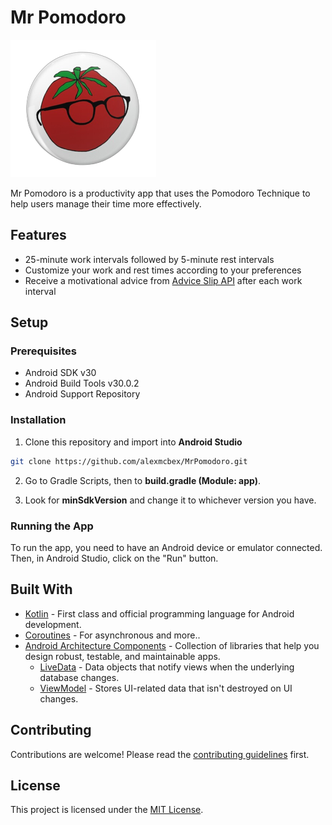 # Mr Pomodoro

![MrPomodoro](./app/src/main/res/drawable/tomato_image_png.png)

Mr Pomodoro is a productivity app that uses the Pomodoro Technique to help users manage their time more effectively.

## Features

* 25-minute work intervals followed by 5-minute rest intervals
* Customize your work and rest times according to your preferences
* Receive a motivational advice from [Advice Slip API](https://api.adviceslip.com/) after each work interval

## Setup

### Prerequisites

* Android SDK v30
* Android Build Tools v30.0.2
* Android Support Repository

### Installation

1. Clone this repository and import into **Android Studio**
```sh
git clone https://github.com/alexmcbex/MrPomodoro.git
```
2. Go to Gradle Scripts, then to **build.gradle (Module: app)**.

3. Look for **minSdkVersion** and change it to whichever version you have.

### Running the App

To run the app, you need to have an Android device or emulator connected. Then, in Android Studio, click on the "Run" button.

## Built With

* [Kotlin](https://kotlinlang.org/) - First class and official programming language for Android development.
* [Coroutines](https://kotlinlang.org/docs/coroutines-overview.html) - For asynchronous and more..
* [Android Architecture Components](https://developer.android.com/topic/libraries/architecture) - Collection of libraries that help you design robust, testable, and maintainable apps.
    * [LiveData](https://developer.android.com/topic/libraries/architecture/livedata) - Data objects that notify views when the underlying database changes.
    * [ViewModel](https://developer.android.com/topic/libraries/architecture/viewmodel) - Stores UI-related data that isn't destroyed on UI changes. 

## Contributing

Contributions are welcome! Please read the [contributing guidelines](link_to_your_contributing_guidelines.md) first.

## License

This project is licensed under the [MIT License](https://opensource.org/licenses/MIT).
